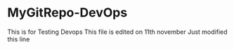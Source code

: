 # MyGitRepo-DevOps
This is for Testing Devops
This file is edited on 11th november
Just modified this line
